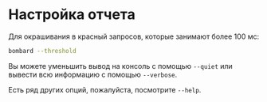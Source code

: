 # Настройка отчета

Для окрашивания в красный запросов, которые занимают более 100 мс:

```bash
bombard --threshold
```

Вы можете уменьшить вывод на консоль с помощью `--quiet` или вывести всю информацию с помощью `--verbose`.

Есть ряд других опций, пожалуйста, посмотрите `--help`.
